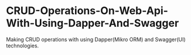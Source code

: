 # CRUD-Operations-On-Web-Api-With-Using-Dapper-And-Swagger
Making CRUD operations with using Dapper(Mikro ORM) and Swagger(UI) technologies.
